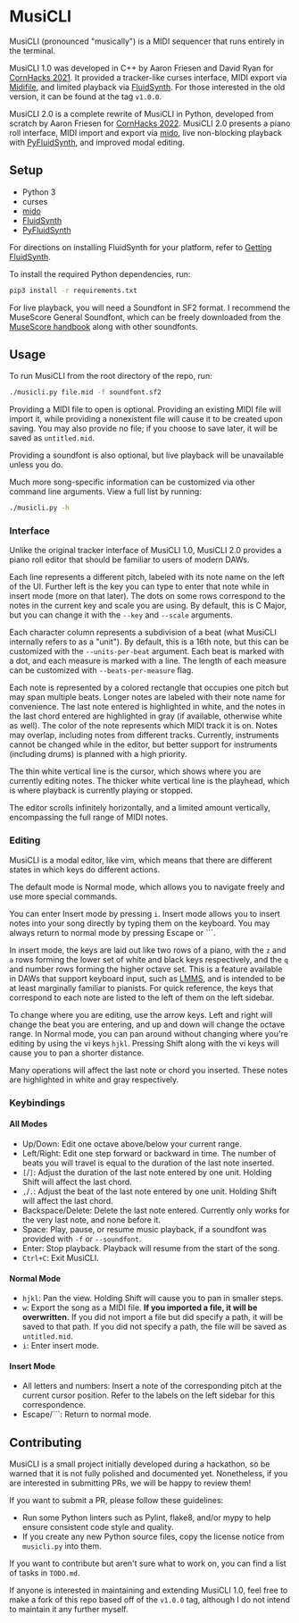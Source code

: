 # MusiCLI

MusiCLI (pronounced "musically") is a MIDI sequencer that runs entirely in the terminal.

MusiCLI 1.0 was developed in C++ by Aaron Friesen and David Ryan for [CornHacks 2021](https://unlcornhacks.com).
It provided a tracker-like curses interface, MIDI export via [Midifile](https://midifile.sapp.org), and limited playback via [FluidSynth](https://fluidsynth.org).
For those interested in the old version, it can be found at the tag `v1.0.0`.

MusiCLI 2.0 is a complete rewrite of MusiCLI in Python, developed from scratch by Aaron Friesen for [CornHacks 2022](https://unlcornhacks.com).
MusiCLI 2.0 presents a piano roll interface, MIDI import and export via [mido](https://github.com/mido/mido), live non-blocking playback with [PyFluidSynth](https://github.com/nwhitehead/pyfluidsynth), and improved modal editing.

## Setup

- Python 3
- curses
- [mido](https://github.com/mido/mido)
- [FluidSynth](https://fluidsynth.org)
- [PyFluidSynth](https://github.com/nwhitehead/pyfluidsynth)

For directions on installing FluidSynth for your platform, refer to [Getting FluidSynth](https://www.fluidsynth.org/download/).

To install the required Python dependencies, run:
```sh
pip3 install -r requirements.txt
```

For live playback, you will need a Soundfont in SF2 format.
I recommend the MuseScore General Soundfont, which can be freely downloaded from the [MuseScore handbook](https://musescore.org/en/handbook/3/soundfonts-and-sfz-files) along with other soundfonts.

## Usage

To run MusiCLI from the root directory of the repo, run:
```sh
./musicli.py file.mid -f soundfont.sf2
```

Providing a MIDI file to open is optional.
Providing an existing MIDI file will import it, while providing a nonexistent file will cause it to be created upon saving.
You may also provide no file; if you choose to save later, it will be saved as `untitled.mid`.

Providing a soundfont is also optional, but live playback will be unavailable unless you do.

Much more song-specific information can be customized via other command line arguments. View a full list by running:
```sh
./musicli.py -h
```

### Interface

Unlike the original tracker interface of MusiCLI 1.0, MusiCLI 2.0 provides a piano roll editor that should be familiar to users of modern DAWs.

Each line represents a different pitch, labeled with its note name on the left of the UI.
Further left is the key you can type to enter that note while in insert mode (more on that later).
The dots on some rows correspond to the notes in the current key and scale you are using.
By default, this is C Major, but you can change it with the `--key` and `--scale` arguments.

Each character column represents a subdivision of a beat (what MusiCLI internally refers to as a "unit").
By default, this is a 16th note, but this can be customized with the `--units-per-beat` argument.
Each beat is marked with a dot, and each measure is marked with a line.
The length of each measure can be customized with `--beats-per-measure` flag.

Each note is represented by a colored rectangle that occupies one pitch but may span multiple beats.
Longer notes are labeled with their note name for convenience.
The last note entered is highlighted in white, and the notes in the last chord entered are highlighted in gray (if available, otherwise white as well).
The color of the note represents which MIDI track it is on.
Notes may overlap, including notes from different tracks.
Currently, instruments cannot be changed while in the editor, but better support for instruments (including drums) is planned with a high priority.

The thin white vertical line is the cursor, which shows where you are currently editing notes.
The thicker white vertical line is the playhead, which is where playback is currently playing or stopped.

The editor scrolls infinitely horizontally, and a limited amount vertically, encompassing the full range of MIDI notes.

### Editing

MusiCLI is a modal editor, like vim, which means that there are different states in which keys do different actions.

The default mode is Normal mode, which allows you to navigate freely and use more special commands.

You can enter Insert mode by pressing `i`.
Insert mode allows you to insert notes into your song directly by typing them on the keyboard.
You may always return to normal mode by pressing Escape or `\``.

In insert mode, the keys are laid out like two rows of a piano, with the `z` and `a` rows forming the lower set of white and black keys respectively, and the `q` and number rows forming the higher octave set.
This is a feature available in DAWs that support keyboard input, such as [LMMS](https://lmms.io), and is intended to be at least marginally familiar to pianists.
For quick reference, the keys that correspond to each note are listed to the left of them on the left sidebar.

To change where you are editing, use the arrow keys.
Left and right will change the beat you are entering, and up and down will change the octave range.
In Normal mode, you can pan around without changing where you're editing by using the vi keys `hjkl`.
Pressing Shift along with the vi keys will cause you to pan a shorter distance.

Many operations will affect the last note or chord you inserted.
These notes are highlighted in white and gray respectively.

### Keybindings

#### All Modes

- Up/Down: Edit one octave above/below your current range.
- Left/Right: Edit one step forward or backward in time. The number of beats you will travel is equal to the duration of the last note inserted.
- `[`/`]`: Adjust the duration of the last note entered by one unit. Holding Shift will affect the last chord.
- `,`/`.`: Adjust the beat of the last note entered by one unit. Holding Shift will affect the last chord.
- Backspace/Delete: Delete the last note entered. Currently only works for the very last note, and none before it.
- Space: Play, pause, or resume music playback, if a soundfont was provided with `-f` or `--soundfont`.
- Enter: Stop playback. Playback will resume from the start of the song.
- `Ctrl+C`: Exit MusiCLI.

#### Normal Mode

- `hjkl`: Pan the view. Holding Shift will cause you to pan in smaller steps.
- `w`: Export the song as a MIDI file. **If you imported a file, it will be overwritten.** If you did not import a file but did specify a path, it will be saved to that path. If you did not specify a path, the file will be saved as `untitled.mid`.
- `i`: Enter insert mode.

#### Insert Mode

- All letters and numbers: Insert a note of the corresponding pitch at the current cursor position. Refer to the labels on the left sidebar for this correspondence.
- Escape/`\``: Return to normal mode.

## Contributing

MusiCLI is a small project initially developed during a hackathon, so be warned that it is not fully polished and documented yet.
Nonetheless, if you are interested in submitting PRs, we will be happy to review them!

If you want to submit a PR, please follow these guidelines:

- Run some Python linters such as Pylint, flake8, and/or mypy to help ensure consistent code style and quality.
- If you create any new Python source files, copy the license notice from `musicli.py` into them.

If you want to contribute but aren't sure what to work on, you can find a list of tasks in `TODO.md`.

If anyone is interested in maintaining and extending MusiCLI 1.0, feel free to make a fork of this repo based off of the `v1.0.0` tag, although I do not intend to maintain it any further myself.
